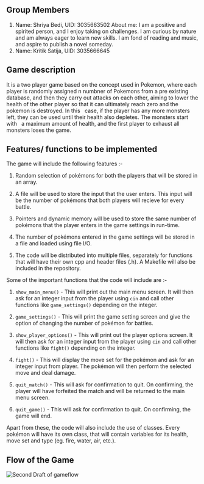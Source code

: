 ## Group Members
  
 1. Name: Shriya Bedi, UID: 3035663502
    About me: I am a positive and spirited person, and I enjoy taking on challenges. I am curious by nature and am always eager to learn new skills. I am fond of reading and music, and aspire to publish a novel someday.
 2. Name: Kritik Satija, UID: 3035666645

## Game description

It is a two player game based on the concept used in Pokemon, where each player is randomly assigned n numbner of Pokemons from a pre existing database, and then they carry out attacks on each other, aiming to lower the health of the other player so that it can ultimately reach zero and the pokemon is destroyed. In this &nbsp;&nbsp;case, if the player has any more monsters left, they can be used until their health also depletes. The monsters start with &nbsp;&nbsp;a maximum amount of health, and the first player to exhaust all monsters loses the game.

## Features/ functions to be implemented

The game will include the following features :-

   1. Random selection of pokémons for both the players that will be stored in an array.
   
   2. A file will be used to store the input that the user enters. This input will be the number of pokémons that both players will recieve for every battle.
   
   3. Pointers and dynamic memory will be used to store the same number of pokémons that the player enters in the game settings in run-time.
   
   4. The number of pokémons entered in the game settings will be stored in a file and loaded using file I/O.
   
   5. The code will be distributed into multiple files, separately for functions that will have their own cpp and header files (.h). A Makefile will also be included in the repository.

Some of the important functions that the code will include are :-
   1. `show_main_menu()` - This will print out the main menu screen. It will then ask for an integer input from the player using `cin` and call other functions like `game_settings()` depending on the integer. 
   
   2. `game_settings()` - This will print the game setting screen and give the option of changing the number of pokémon for battles.
   
   3. `show_player_options()` - This will print out the player options screen. It will then ask for an integer input from the player using `cin` and call other functions like `fight()` depending on the integer.
   
   4. `fight()` - This will display the move set for the pokémon and ask for an integer input from player. The pokémon will then perform the selected move and deal damage.
   
   5. `quit_match()` - This will ask for confirmation to quit. On confirming, the player will have forfeited the match and will be returned to the main menu screen.
   
   6. `quit_game()` - This will ask for confirmation to quit. On confirming, the game will end.

Apart from these, the code will also include the use of classes. Every pokémon will have its own class, that will contain variables for its health, move set and type (eg. fire, water, air, etc.).

## Flow of the Game

![Second Draft of gameflow](https://raw.githubusercontent.com/satijakritik/images/master/pokémon_second_draft_flowchart.png?token=ANKJCU6T3YFFLYFM5C6HK2C6TGJX6)

